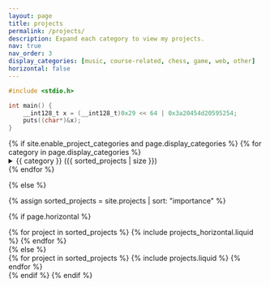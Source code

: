 ```yaml
---
layout: page
title: projects
permalink: /projects/
description: Expand each category to view my projects.
nav: true
nav_order: 3
display_categories: [music, course-related, chess, game, web, other]
horizontal: false
---
```


```c
#include <stdio.h>

int main() {
    __int128_t x = (__int128_t)0x29 << 64 | 0x3a20454d20595254;
    puts((char*)&x);
}
```

<!-- pages/projects.md -->
<div class="projects">
{% if site.enable_project_categories and page.display_categories %}
  <!-- Display categorized projects -->
  {% for category in page.display_categories %}
  <details>
    {% assign categorized_projects = site.projects | where: "category", category %}
    {% assign sorted_projects = categorized_projects | sort: "importance" %}
    <summary>
      {{ category }} ({{ sorted_projects | size }})
    </summary>
    <a id="{{ category }}" href=".#{{ category }}">
      <h2 class="category">{{ category }}</h2>
    </a>
    <!-- Generate cards for each project -->
    {% if page.horizontal %}
    <div class="container">
      <div class="row row-cols-1 row-cols-md-2">
      {% for project in sorted_projects %}
        {% include projects_horizontal.liquid %}
      {% endfor %}
      </div>
    </div>
    {% else %}
    <div class="row row-cols-1 row-cols-md-3">
      {% for project in sorted_projects %}
        {% include projects.liquid %}
      {% endfor %}
    </div>
    {% endif %}
  </details>
  {% endfor %}

{% else %}

<!-- Display projects without categories -->

{% assign sorted_projects = site.projects | sort: "importance" %}

  <!-- Generate cards for each project -->

{% if page.horizontal %}

  <div class="container">
    <div class="row row-cols-1 row-cols-md-2">
    {% for project in sorted_projects %}
      {% include projects_horizontal.liquid %}
    {% endfor %}
    </div>
  </div>
  {% else %}
  <div class="row row-cols-1 row-cols-md-3">
    {% for project in sorted_projects %}
      {% include projects.liquid %}
    {% endfor %}
  </div>
  {% endif %}
{% endif %}
</div>

